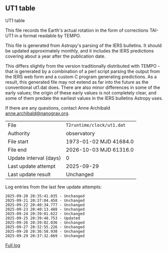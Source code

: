 
## UT1 table

UT1 table

This file records the Earth's actual rotation in the form of
corrections TAI-UT1 in a format readable by TEMPO.

This file is generated from Astropy's parsing of the IERS
bulletins. It should be updated approximately monthly, and it
includes the IERS predictions covering about a year after the
publication date.

This differs slightly from the version traditionally distributed
with TEMPO - that is generated by a combination of a perl script
parsing the output from the IERS web form and a custom C program
generating predictions. As a result, this generated file may not
extend as far into the future as the conventional ut1.dat does.
There are also minor differences in some of the early values; the
origin of these early values is not completely clear, and some of
them predate the earliest values in the IERS bulletins Astropy uses.

If there are any questions, contact Anne Archibald
<anne.archibald@nanograv.org>.

|     |     |
|:--- |:--- |
| File | `T2runtime/clock/ut1.dat` |
| Authority | observatory |
| File start | 1973-01-02 MJD 41684.0 |
| File end | 2026-10-03 MJD 61316.0 |
| Update interval (days) | 0 |
| Last update attempt | 2025-09-29 |
| Last update result | Unchanged |

Log entries from the last few update attempts:
```
2025-09-20 20:35:41.035 - Unchanged
2025-09-21 20:37:04.458 - Unchanged
2025-09-22 20:40:34.777 - Unchanged
2025-09-23 20:40:13.488 - Unchanged
2025-09-24 20:39:01.622 - Unchanged
2025-09-25 20:39:48.753 - Updated
2025-09-26 20:39:02.036 - Unchanged
2025-09-27 20:32:55.226 - Unchanged
2025-09-28 20:36:58.930 - Unchanged
2025-09-29 20:37:32.669 - Unchanged
```
[Full log](https://raw.githubusercontent.com/ipta/pulsar-clock-corrections/main/log/T2runtime/clock/ut1.dat.log)
